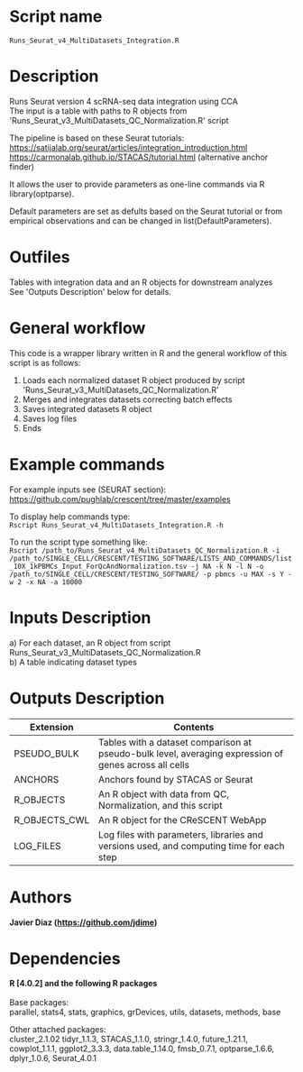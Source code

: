 Script name
================
`Runs_Seurat_v4_MultiDatasets_Integration.R`

Description
================
Runs Seurat version 4 scRNA-seq data integration using CCA<br />
The input is a table with paths to R objects from 'Runs_Seurat_v3_MultiDatasets_QC_Normalization.R' script

The pipeline is based on these Seurat tutorials:<br />
https://satijalab.org/seurat/articles/integration_introduction.html<br />
https://carmonalab.github.io/STACAS/tutorial.html (alternative anchor finder)<br />

It allows the user to provide parameters as one-line commands via R library(optparse).

Default parameters are set as defults based on the Seurat tutorial or from empirical observations and can be changed in list(DefaultParameters).<br />

Outfiles
================
Tables with integration data and an R objects for downstream analyzes<br />
See 'Outputs Description' below for details.

General workflow
================
This code is a wrapper library written in R and the general workflow of this script is as follows:
  1. Loads each normalized dataset R object produced by script 'Runs_Seurat_v3_MultiDatasets_QC_Normalization.R'
  2. Merges and integrates datasets correcting batch effects
  3. Saves integrated datasets R object
  4. Saves log files
  5. Ends

Example commands
================
For example inputs see (SEURAT section): <br />
https://github.com/pughlab/crescent/tree/master/examples <br />

To display help commands type: <br />
`Rscript Runs_Seurat_v4_MultiDatasets_Integration.R -h`

To run the script type something like:<br />
`Rscript /path_to/Runs_Seurat_v4_MultiDatasets_QC_Normalization.R -i /path_to/SINGLE_CELL/CRESCENT/TESTING_SOFTWARE/LISTS_AND_COMMANDS/list_10X_1kPBMCs_Input_ForQcAndNormalization.tsv -j NA -k N -l N -o /path_to/SINGLE_CELL/CRESCENT/TESTING_SOFTWARE/ -p pbmcs -u MAX -s Y -w 2 -x NA -a 10000`

Inputs Description
================
a) For each dataset, an R object from script Runs_Seurat_v3_MultiDatasets_QC_Normalization.R<br />
b) A table indicating dataset types

Outputs Description
================
|  Extension     |                        Contents                        |
| ------------   |  ----------------------------------------------------- |
| PSEUDO_BULK    | Tables with a dataset comparison at pseudo-bulk level, averaging expression of genes across all cells |
| ANCHORS        | Anchors found by STACAS or Seurat |
| R_OBJECTS      | An R object with data from QC, Normalization, and this script |
| R_OBJECTS_CWL	 | An R object for the CReSCENT WebApp |
| LOG_FILES      | Log files with parameters, libraries and versions used, and computing time for each step |


Authors
================

**Javier Diaz (https://github.com/jdime)**

Dependencies
================

**R [4.0.2] and the following R packages** <br /><br />
Base packages:<br />
parallel, stats4, stats, graphics, grDevices, utils, datasets, methods, base

Other attached packages:<br />
cluster_2.1.02 tidyr_1.1.3, STACAS_1.1.0, stringr_1.4.0, 
future_1.21.1, cowplot_1.1.1, ggplot2_3.3.3, data.table_1.14.0, 
fmsb_0.7.1, optparse_1.6.6, dplyr_1.0.6, Seurat_4.0.1
